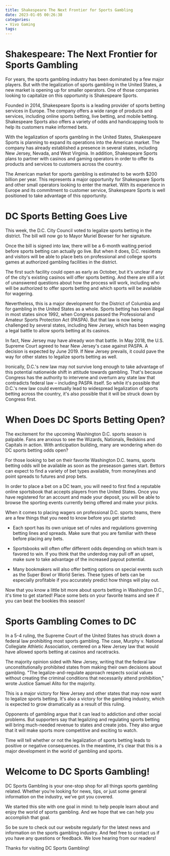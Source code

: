 ```yaml
---
title: Shakespeare The Next Frontier for Sports Gambling
date: 2023-01-05 00:26:38
categories:
- Vivo Gaming
tags:
---
```



#  Shakespeare: The Next Frontier for Sports Gambling

For years, the sports gambling industry has been dominated by a few major players. But with the legalization of sports gambling in the United States, a new market is opening up for smaller operators. One of those companies looking to capitalize on this opportunity is Shakespeare Sports.

Founded in 2014, Shakespeare Sports is a leading provider of sports betting services in Europe. The company offers a wide range of products and services, including online sports betting, live betting, and mobile betting. Shakespeare Sports also offers a variety of odds and handicapping tools to help its customers make informed bets.

With the legalization of sports gambling in the United States, Shakespeare Sports is planning to expand its operations into the American market. The company has already established a presence in several states, including New Jersey, Nevada, and West Virginia. In addition, Shakespeare Sports plans to partner with casinos and gaming operators in order to offer its products and services to customers across the country.

The American market for sports gambling is estimated to be worth $200 billion per year. This represents a major opportunity for Shakespeare Sports and other small operators looking to enter the market. With its experience in Europe and its commitment to customer service, Shakespeare Sports is well positioned to take advantage of this opportunity.

#  DC Sports Betting Goes Live

This week, the D.C. City Council voted to legalize sports betting in the district. The bill will now go to Mayor Muriel Bowser for her signature.

Once the bill is signed into law, there will be a 6-month waiting period before sports betting can actually go live. But when it does, D.C. residents and visitors will be able to place bets on professional and college sports games at authorized gambling facilities in the district.

The first such facility could open as early as October, but it's unclear if any of the city's existing casinos will offer sports betting. And there are still a lot of unanswered questions about how the process will work, including who will be authorized to offer sports betting and which sports will be available for wagering.

Nevertheless, this is a major development for the District of Columbia and for gambling in the United States as a whole. Sports betting has been illegal in most states since 1992, when Congress passed the Professional and Amateur Sports Protection Act (PASPA). But that law is now being challenged by several states, including New Jersey, which has been waging a legal battle to allow sports betting at its casinos.

In fact, New Jersey may have already won that battle. In May 2018, the U.S. Supreme Court agreed to hear New Jersey's case against PASPA. A decision is expected by June 2019. If New Jersey prevails, it could pave the way for other states to legalize sports betting as well.

Ironically, D.C.'s new law may not survive long enough to take advantage of this potential nationwide shift in attitude towards gambling. That's because Congress has the authority to intervene and overturn any state law that contradicts federal law – including PASPA itself. So while it's possible that D.C.'s new law could eventually lead to widespread legalization of sports betting across the country, it's also possible that it will be struck down by Congress first.

#  When Does DC Sports Betting Open?

The excitement for the upcoming Washington D.C. sports season is palpable. Fans are anxious to see the Wizards, Nationals, Redskins and Capitals in action. With anticipation building, many are wondering when do DC sports betting odds open?

For those looking to bet on their favorite Washington D.C. teams, sports betting odds will be available as soon as the preseason games start. Bettors can expect to find a variety of bet types available, from moneylines and point spreads to futures and prop bets.

In order to place a bet on a DC team, you will need to first find a reputable online sportsbook that accepts players from the United States. Once you have registered for an account and made your deposit, you will be able to browse the sporting events currently being offered and make your picks.

When it comes to placing wagers on professional D.C. sports teams, there are a few things that you need to know before you get started:

* Each sport has its own unique set of rules and regulations governing betting lines and spreads. Make sure that you are familiar with these before placing any bets.

* Sportsbooks will often offer different odds depending on which team is favored to win. If you think that the underdog may pull off an upset, make sure to take advantage of the increased payout potential.

* Many bookmakers will also offer betting options on special events such as the Super Bowl or World Series. These types of bets can be especially profitable if you accurately predict how things will play out.

Now that you know a little bit more about sports betting in Washington D.C., it's time to get started! Place some bets on your favorite teams and see if you can beat the bookies this season!

#  Sports Gambling Comes to DC

In a 5-4 ruling, the Supreme Court of the United States has struck down a federal law prohibiting most sports gambling. The case, Murphy v. National Collegiate Athletic Association, centered on a New Jersey law that would have allowed sports betting at casinos and racetracks.

The majority opinion sided with New Jersey, writing that the federal law unconstitutionally prohibited states from making their own decisions about gambling. "The legalize-and-regulate approach respects social values without creating the criminal conditions that necessarily attend prohibition," wrote Justice Samuel Alito for the majority.

This is a major victory for New Jersey and other states that may now want to legalize sports betting. It's also a victory for the gambling industry, which is expected to grow dramatically as a result of this ruling.

Opponents of gambling argue that it can lead to addiction and other social problems. But supporters say that legalizing and regulating sports betting will bring much-needed revenue to states and create jobs. They also argue that it will make sports more competitive and exciting to watch.

Time will tell whether or not the legalization of sports betting leads to positive or negative consequences. In the meantime, it's clear that this is a major development in the world of gambling and sports.

#  Welcome to DC Sports Gambling!

DC Sports Gambling is your one-stop shop for all things sports gambling related. Whether you’re looking for news, tips, or just some general information on the industry, we’ve got you covered.

We started this site with one goal in mind: to help people learn about and enjoy the world of sports gambling. And we hope that we can help you accomplish that goal.

So be sure to check out our website regularly for the latest news and information on the sports gambling industry. And feel free to contact us if you have any questions or feedback. We love hearing from our readers!

Thanks for visiting DC Sports Gambling!